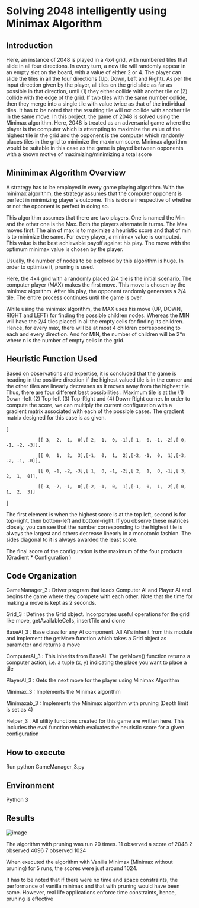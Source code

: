 # Solving 2048 intelligently using Minimax Algorithm #

## Introduction ##

Here, an instance of 2048 is played in a 4x4 grid, with numbered tiles that slide in all four directions. In every turn, a new tile will randomly appear in an empty slot on the board, with a value of either 2 or 4. The player can slide the tiles in all the four directions (Up, Down, Left and Right). As per the input direction given by the player, all tiles on the grid slide as far as possible in that direction, until (1) they either collide with another tile or (2) collide with the edge of the grid. If two tiles with the same number collide, then they merge into a single tile with value twice as that of the individual tiles. It has to be noted that the resulting tile will not collide with another tile in the same move. In this project, the game of 2048 is solved using the Minimax algorithm. Here, 2048 is treated as an adversarial game where the player is the computer which is attempting to maximize the value of the highest tile in the grid and the opponent is the computer which randomly places tiles in the grid to minimize the maximum score. Minimax algorithm would be suitable in this case as the game is played between opponents with a known motive of maximizing/minimizing a total score



## Minimimax Algorithm Overview ##

A strategy has to be employed in every game playing algorithm. With the minimax algorithm, the strategy assumes that the computer opponent is perfect in minimizing player's outcome. This is done irrespective of whether or not the opponent is perfect in doing so. 

This algorithm assumes that there are two players. One is named the Min and the other one is the Max. Both the players alternate in turms. The Max moves first. The aim of max is to maximize a heuristic score and that of min is to minimize the same. For every player, a minimax value is computed. This value is the best achievable payoff against his play. The move with the optimum minimax value is chosen by the player. 

Usually, the number of nodes to be explored by this algorithm is huge. In order to optimize it, pruning is used. 


Here, the 4x4 grid with a randomly placed 2/4 tile is the initial scenario. The computer player (MAX) makes the first move. This move is chosen by the minimax algorithm. After his play, the opponent randomly generates a 2/4 tile. The entire process continues until the game is over. 

While using the minimax algorithm, the MAX uses his move (UP, DOWN, RIGHT and LEFT) for finding the possible children nodes. Whereas the MIN will have the 2/4 tiles placed in all the empty cells for finding its children. Hence, for every max, there will be at most 4 children corresponding to each and every direction. And for MIN, the number of children will be 2*n where n is the number of empty cells in the grid. 


## Heuristic Function Used ##

Based on observations and expertise, it is concluded that the game is heading in the positive direction if the highest valued tile is in the corner and the other tiles are linearly decreases as it moves away from the highest tile. Thus, there are four different best possibilities : Maximum tile is at the (1)  Down -left (2) Top-left (3) Top-Right and (4) Down-Right corner. In order to compute the score, we can multiply the current configuration with a gradient matrix associated with each of the possible cases. The gradient matrix designed for this case is as given. 


 [
 		
				[[ 3,  2,  1,  0],[ 2,  1,  0, -1],[ 1,  0, -1, -2],[ 0, -1, -2, -3]], 
				
				[[ 0,  1,  2,  3],[-1,  0,  1,  2],[-2, -1,  0,  1],[-3, -2, -1, -0]],  
				
				[[ 0, -1, -2, -3],[ 1,  0, -1, -2],[ 2,  1,  0, -1],[ 3,  2,  1,  0]],  
				
				[[-3, -2, -1,  0],[-2, -1,  0,  1],[-1,  0,  1,  2],[ 0,  1,  2,  3]] 
				
]
 
The first element is when the highest score is at the top left, second is for top-right, then bottom-left and bottom-right. If you observe these matrices closely, you can see that the number corresponding to the highest tile is always the largest and others decrease linearly in a monotonic fashion. The sides diagonal to it is always awarded the least score. 

The final score of the configuration is the maximum of the four products (Gradient * Configuration )


## Code Organization ##

GameManager_3 :  Driver program that loads Computer AI and Player AI and begins the game where they compete with each other. Note that the time for making a move is kept as 2 seconds. 

Grid_3 : Defines the Grid object. Incorporates useful operations for the grid like move, getAvailableCells, insertTile and clone

BaseAI_3 : Base class for any AI component. All AI's inherit from this module and implement the getMove function which takes a Grid object as parameter and returns a move


ComputerAI_3 : This inherits from BaseAI. The getMove() function returns a computer action, i.e. a tuple (x, y) indicating the place you want to place a tile

PlayerAI_3 : Gets the next move for the player using Minimax Algorithm 

Minimax_3 : Implements the Minimax algorithm

Minimaxab_3 : Implements the Minimax algorithm with pruning (Depth limit is set as 4)

Helper_3 : All utility functions created for this game are written here. This includes the eval function which evaluates the heuristic score for a given configuration



## How to execute ##

Run python GameManager_3.py


## Environment ##

Python 3


## Results ##

![image](https://user-images.githubusercontent.com/21295042/28233936-9ee61280-68c8-11e7-8bb8-abb9c7980af5.png)


The algorithm with pruning was run 20 times. 
11 observed a score of 2048
2 observed 4096
7 observed 1024

When executed the algorithm with Vanilla Minimax (Minimax without pruning) for 5 runs, the scores were just around 1024. 

It has to be noted that if there were no time and space constraints, the performance of vanilla minimax and that with pruning would have been same. However, real life applications enforce time constraints, hence, pruning is effective 




